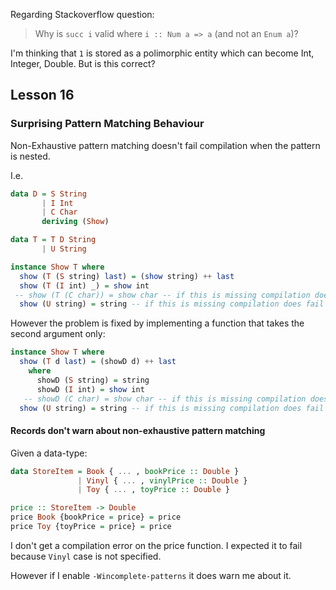 


Regarding Stackoverflow question:

> Why is `succ i` valid where `i :: Num a => a` (and not an `Enum a`)?

I'm thinking that `1` is stored as a polimorphic entity which can become
Int, Integer, Double.
But is this correct?

## Lesson 16

### Surprising Pattern Matching Behaviour

Non-Exhaustive pattern matching doesn't fail compilation when the pattern is nested.

I.e.

```haskell
data D = S String
       | I Int
       | C Char
       deriving (Show)

data T = T D String
       | U String

instance Show T where
  show (T (S string) last) = (show string) ++ last
  show (T (I int) _) = show int
 -- show (T (C char)) = show char -- if this is missing compilation does not fail
  show (U string) = string -- if this is missing compilation does fail
```

However the problem is fixed by implementing a function that takes the second argument only:

```haskell
instance Show T where
  show (T d last) = (showD d) ++ last
    where
      showD (S string) = string
      showD (I int) = show int
   -- showD (C char) = show char -- if this is missing compilation does fail
  show (U string) = string -- if this is missing compilation does fail
```

#### Records don't warn about non-exhaustive pattern matching

Given a data-type:

```haskell
data StoreItem = Book { ... , bookPrice :: Double }
               | Vinyl { ... , vinylPrice :: Double }
			   | Toy { ... , toyPrice :: Double }

price :: StoreItem -> Double
price Book {bookPrice = price} = price
price Toy {toyPrice = price} = price
```

I don't get a compilation error on the price function.
I expected it to fail because `Vinyl` case is not specified.

However if I enable `-Wincomplete-patterns` it does warn me about it.

